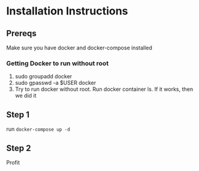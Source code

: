 # Installation Instructions

## Prereqs
Make sure you have docker and docker-compose installed

### Getting Docker to run without root
1. sudo groupadd docker
2. sudo gpasswd -a $USER docker
3. Try to run docker without root. Run docker container ls. If it works, then we did it

## Step 1
run `docker-compose up -d`

## Step 2
Profit
